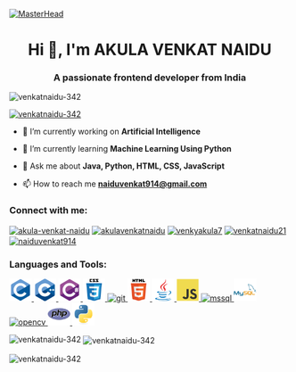 [![MasterHead](https://static.wixstatic.com/media/b313a9_89ebec0c5f384c65a9551f0c1ec18ca9~mv2.gif)](https://venkatnaidu-342.io)
<h1 align="center">Hi 👋, I'm AKULA VENKAT NAIDU</h1>
<h3 align="center">A passionate frontend developer from India</h3>

<p align="left"> <img src="https://komarev.com/ghpvc/?username=venkatnaidu-342&label=Profile%20views&color=0e75b6&style=flat" alt="venkatnaidu-342" /> </p>

<p align="left"> <a href="https://github.com/ryo-ma/github-profile-trophy"><img src="https://github-profile-trophy.vercel.app/?username=venkatnaidu-342" alt="venkatnaidu-342" /></a> </p>

- 🔭 I’m currently working on **Artificial Intelligence**

- 🌱 I’m currently learning **Machine Learning Using Python**

- 💬 Ask me about **Java, Python, HTML, CSS, JavaScript**

- 📫 How to reach me **naiduvenkat914@gmail.com**

<h3 align="left">Connect with me:</h3>
<p align="left">
<a href="https://linkedin.com/in/akula-venkat-naidu" target="blank"><img align="center" src="https://raw.githubusercontent.com/rahuldkjain/github-profile-readme-generator/master/src/images/icons/Social/linked-in-alt.svg" alt="akula-venkat-naidu" height="30" width="40" /></a>
<a href="https://kaggle.com/akulavenkatnaidu" target="blank"><img align="center" src="https://raw.githubusercontent.com/rahuldkjain/github-profile-readme-generator/master/src/images/icons/Social/kaggle.svg" alt="akulavenkatnaidu" height="30" width="40" /></a>
<a href="https://instagram.com/venkyakula7" target="blank"><img align="center" src="https://raw.githubusercontent.com/rahuldkjain/github-profile-readme-generator/master/src/images/icons/Social/instagram.svg" alt="venkyakula7" height="30" width="40" /></a>
<a href="https://www.codechef.com/users/venkatnaidu21" target="blank"><img align="center" src="https://cdn.jsdelivr.net/npm/simple-icons@3.1.0/icons/codechef.svg" alt="venkatnaidu21" height="30" width="40" /></a>
<a href="https://www.hackerrank.com/naiduvenkat914" target="blank"><img align="center" src="https://raw.githubusercontent.com/rahuldkjain/github-profile-readme-generator/master/src/images/icons/Social/hackerrank.svg" alt="naiduvenkat914" height="30" width="40" /></a>
</p>

<h3 align="left">Languages and Tools:</h3>
<p align="left"> <a href="https://www.cprogramming.com/" target="_blank" rel="noreferrer"> <img src="https://raw.githubusercontent.com/devicons/devicon/master/icons/c/c-original.svg" alt="c" width="40" height="40"/> </a> <a href="https://www.w3schools.com/cpp/" target="_blank" rel="noreferrer"> <img src="https://raw.githubusercontent.com/devicons/devicon/master/icons/cplusplus/cplusplus-original.svg" alt="cplusplus" width="40" height="40"/> </a> <a href="https://www.w3schools.com/cs/" target="_blank" rel="noreferrer"> <img src="https://raw.githubusercontent.com/devicons/devicon/master/icons/csharp/csharp-original.svg" alt="csharp" width="40" height="40"/> </a> <a href="https://www.w3schools.com/css/" target="_blank" rel="noreferrer"> <img src="https://raw.githubusercontent.com/devicons/devicon/master/icons/css3/css3-original-wordmark.svg" alt="css3" width="40" height="40"/> </a> <a href="https://git-scm.com/" target="_blank" rel="noreferrer"> <img src="https://www.vectorlogo.zone/logos/git-scm/git-scm-icon.svg" alt="git" width="40" height="40"/> </a> <a href="https://www.w3.org/html/" target="_blank" rel="noreferrer"> <img src="https://raw.githubusercontent.com/devicons/devicon/master/icons/html5/html5-original-wordmark.svg" alt="html5" width="40" height="40"/> </a> <a href="https://www.java.com" target="_blank" rel="noreferrer"> <img src="https://raw.githubusercontent.com/devicons/devicon/master/icons/java/java-original.svg" alt="java" width="40" height="40"/> </a> <a href="https://developer.mozilla.org/en-US/docs/Web/JavaScript" target="_blank" rel="noreferrer"> <img src="https://raw.githubusercontent.com/devicons/devicon/master/icons/javascript/javascript-original.svg" alt="javascript" width="40" height="40"/> </a> <a href="https://www.microsoft.com/en-us/sql-server" target="_blank" rel="noreferrer"> <img src="https://www.svgrepo.com/show/303229/microsoft-sql-server-logo.svg" alt="mssql" width="40" height="40"/> </a> <a href="https://www.mysql.com/" target="_blank" rel="noreferrer"> <img src="https://raw.githubusercontent.com/devicons/devicon/master/icons/mysql/mysql-original-wordmark.svg" alt="mysql" width="40" height="40"/> </a> <a href="https://opencv.org/" target="_blank" rel="noreferrer"> <img src="https://www.vectorlogo.zone/logos/opencv/opencv-icon.svg" alt="opencv" width="40" height="40"/> </a> <a href="https://www.php.net" target="_blank" rel="noreferrer"> <img src="https://raw.githubusercontent.com/devicons/devicon/master/icons/php/php-original.svg" alt="php" width="40" height="40"/> </a> <a href="https://www.python.org" target="_blank" rel="noreferrer"> <img src="https://raw.githubusercontent.com/devicons/devicon/master/icons/python/python-original.svg" alt="python" width="40" height="40"/> </a> </p>

<p><img align="left" src="https://github-readme-stats.vercel.app/api/top-langs?username=venkatnaidu-342&show_icons=true&locale=en&layout=compact" alt="venkatnaidu-342" /></p>

<p>&nbsp;<img align="center" src="https://github-readme-stats.vercel.app/api?username=venkatnaidu-342&show_icons=true&locale=en" alt="venkatnaidu-342" /></p>

<p><img align="center" src="https://github-readme-streak-stats.herokuapp.com/?user=venkatnaidu-342&" alt="venkatnaidu-342" /></p>
